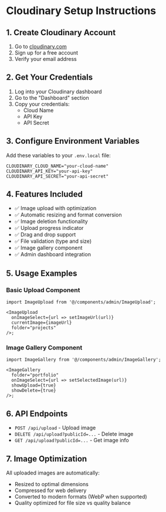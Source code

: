 # Cloudinary Setup Instructions

## 1. Create Cloudinary Account

1. Go to [cloudinary.com](https://cloudinary.com)
2. Sign up for a free account
3. Verify your email address

## 2. Get Your Credentials

1. Log into your Cloudinary dashboard
2. Go to the "Dashboard" section
3. Copy your credentials:
   - Cloud Name
   - API Key
   - API Secret

## 3. Configure Environment Variables

Add these variables to your `.env.local` file:

```env
CLOUDINARY_CLOUD_NAME="your-cloud-name"
CLOUDINARY_API_KEY="your-api-key"
CLOUDINARY_API_SECRET="your-api-secret"
```

## 4. Features Included

- ✅ Image upload with optimization
- ✅ Automatic resizing and format conversion
- ✅ Image deletion functionality
- ✅ Upload progress indicator
- ✅ Drag and drop support
- ✅ File validation (type and size)
- ✅ Image gallery component
- ✅ Admin dashboard integration

## 5. Usage Examples

### Basic Upload Component

```tsx
import ImageUpload from '@/components/admin/ImageUpload';

<ImageUpload
  onImageSelect={url => setImageUrl(url)}
  currentImage={imageUrl}
  folder="projects"
/>;
```

### Image Gallery Component

```tsx
import ImageGallery from '@/components/admin/ImageGallery';

<ImageGallery
  folder="portfolio"
  onImageSelect={url => setSelectedImage(url)}
  showUpload={true}
  showDelete={true}
/>;
```

## 6. API Endpoints

- `POST /api/upload` - Upload image
- `DELETE /api/upload?publicId=...` - Delete image
- `GET /api/upload?publicId=...` - Get image info

## 7. Image Optimization

All uploaded images are automatically:

- Resized to optimal dimensions
- Compressed for web delivery
- Converted to modern formats (WebP when supported)
- Quality optimized for file size vs quality balance

